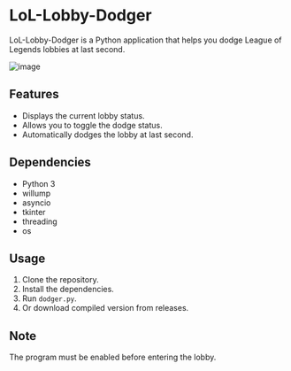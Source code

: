 # LoL-Lobby-Dodger

LoL-Lobby-Dodger is a Python application that helps you dodge League of Legends lobbies at last second.

![image](https://github.com/RyzinGit/LoL-Lobby-Dodger/assets/34654101/18fbae7a-6a0b-4590-b379-be264f2dc55f)


## Features

- Displays the current lobby status.
- Allows you to toggle the dodge status.
- Automatically dodges the lobby at last second.

## Dependencies

- Python 3
- willump
- asyncio
- tkinter
- threading
- os

## Usage

1. Clone the repository.
2. Install the dependencies.
3. Run `dodger.py`.
4. Or download compiled version from releases.

## Note

The program must be enabled before entering the lobby.
